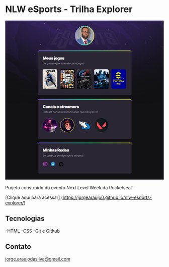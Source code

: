# NLW eSports - Trilha Explorer

![preview](./github/preview.png)

Projeto construído do evento Next Level Week da Rocketseat.

[Clique aqui para acessar] (https://jorgearaujo0.github.io/nlw-esports-explorer/)

## Tecnologias

-HTML
-CSS
-Git e Github

## Contato

jorge.araujodasilva@gmail.com
